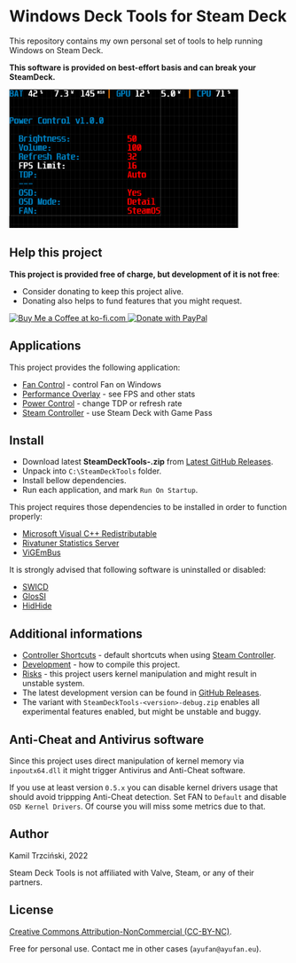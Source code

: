 # Windows Deck Tools for Steam Deck

This repository contains my own personal set of tools to help running Windows on Steam Deck.

**This software is provided on best-effort basis and can break your SteamDeck.**

<img src="docs/images/power_control.png" height="250"/>

## Help this project

**This project is provided free of charge, but development of it is not free**:

- Consider donating to keep this project alive.
- Donating also helps to fund features that you might request.

<a href='https://ko-fi.com/ayufan' target='_blank'><img style='border:0px;height:50px;' src='https://az743702.vo.msecnd.net/cdn/kofi3.png?v=0' alt='Buy Me a Coffee at ko-fi.com' />
<a href="https://www.paypal.com/donate/?hosted_button_id=DHNBE2YR9D5Y2" target='_blank'><img src="https://raw.githubusercontent.com/stefan-niedermann/paypal-donate-button/master/paypal-donate-button.png" alt="Donate with PayPal" style='border:0px;height:55px;'/>
</a>

## Applications

This project provides the following application:

- [Fan Control](docs/fan-control.md) - control Fan on Windows
- [Performance Overlay](docs/performance-overlay.md) - see FPS and other stats
- [Power Control](docs/power-control.md) - change TDP or refresh rate
- [Steam Controller](docs/steam-controller.md) - use Steam Deck with Game Pass

## Install

- Download latest **SteamDeckTools-<version>.zip** from [Latest GitHub Releases](https://github.com/ayufan/steam-deck-tools/releases/latest).
- Unpack into `C:\SteamDeckTools` folder.
- Install bellow dependencies.
- Run each application, and mark `Run On Startup`.

This project requires those dependencies to be installed in order to function properly:

- [Microsoft Visual C++ Redistributable](https://aka.ms/vs/17/release/vc_redist.x64.exe)
- [Rivatuner Statistics Server](https://www.guru3d.com/files-details/rtss-rivatuner-statistics-server-download.html)
- [ViGEmBus](https://github.com/ViGEm/ViGEmBus/releases)

It is strongly advised that following software is uninstalled or disabled:

- [SWICD](https://github.com/mKenfenheuer/steam-deck-windows-usermode-driver)
- [GlosSI](https://github.com/Alia5/GlosSI)
- [HidHide](https://github.com/ViGEm/HidHide)

## Additional informations

- [Controller Shortcuts](docs/shortcuts.md) - default shortcuts when using [Steam Controller](docs/steam-controller.md).
- [Development](docs/development.md) - how to compile this project.
- [Risks](docs/risks.md) - this project users kernel manipulation and might result in unstable system.
- The latest development version can be found in [GitHub Releases](https://github.com/ayufan/steam-deck-tools/releases/latest).
- The variant with `SteamDeckTools-<version>-debug.zip` enables all experimental features enabled, but might be unstable and buggy.

## Anti-Cheat and Antivirus software

Since this project uses direct manipulation of kernel memory via `inpoutx64.dll`
it might trigger Antivirus and Anti-Cheat software.

If you use at least version `0.5.x` you can disable kernel drivers usage that should
avoid trippping Anti-Cheat detection. Set FAN to `Default` and disable `OSD Kernel Drivers`.
Of course you will miss some metrics due to that.

## Author

Kamil Trzciński, 2022

Steam Deck Tools is not affiliated with Valve, Steam, or any of their partners.

## License

[Creative Commons Attribution-NonCommercial (CC-BY-NC)](://creativecommons.org/licenses/by-nc/4.0/).

Free for personal use. Contact me in other cases (`ayufan@ayufan.eu`).
